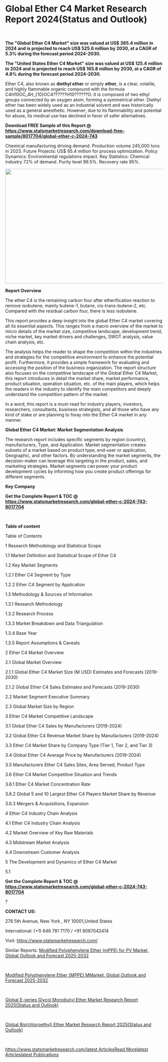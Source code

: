 <h1>Global Ether C4 Market Research Report 2024(Status and Outlook)</h1><br/><p><strong>The "Global Ether C4 Market" size was valued at US$ 385.4 million in 2024 and is projected to reach US$ 525.6 million by 2030, at a <strong>CAGR</strong> of 5.3% during the forecast period 2024-2030.</strong></p>
 
 
 
 <p><strong>The "United States Ether C4 Market" size was valued at US$ 125.4 million in 2024 and is projected to reach US$ 165.8 million by 2030, at a <strong>CAGR</strong> of 4.8% during the forecast period 2024-2030.</strong></p>
 
 
 
 <p>Ether C4, also known as <strong>diethyl ether</strong> or simply <strong>ether</strong>, is a clear, volatile, and highly flammable organic compound with the formula C4H10OC_4H_{10}OC4??????H10??????O. It is composed of two ethyl groups connected by an oxygen atom, forming a symmetrical ether. Diethyl ether has been widely used as an industrial solvent and was historically used as a general anesthetic. However, due to its flammability and potential for abuse, its medical use has declined in favor of safer alternatives.</p>
 
 
 
 <p><strong>Download FREE Sample of this Report @ <a href="https://www.statsmarketresearch.com/download-free-sample/8017704/global-ether-c-2024-743">https://www.statsmarketresearch.com/download-free-sample/8017704/global-ether-c-2024-743</a></strong></p>
 
 
 
 <p>Chemical manufacturing driving demand. Production volume 245,000 tons in 2023. Future Projects: US$ 65.4 million for process optimization. Policy Dynamics: Environmental regulations impact. Key Statistics: Chemical industry 72% of demand. Purity level 99.5%. Recovery rate 95%.</p>
 
 
 
 <p><img alt="" src="https://www.24marketreports.com/assets/report-images/EtherC4Market.png" style="height:366px; width:731px" /></p>
 
 
 
 <p><strong>Report Overview</strong></p>
 
 
 
 <p>The ether C4 is the remaining carbon four after etherification reaction to remove isobutene, mainly butene-1, butane, cis-trans-butene-2, etc. Compared with the residual carbon four, there is less isobutene.</p>
 
 
 
 <p>This report provides a deep insight into the global Ether C4 market covering all its essential aspects. This ranges from a macro overview of the market to micro details of the market size, competitive landscape, development trend, niche market, key market drivers and challenges, SWOT analysis, value chain analysis, etc.</p>
 
 
 
 <p>The analysis helps the reader to shape the competition within the industries and strategies for the competitive environment to enhance the potential profit. Furthermore, it provides a simple framework for evaluating and accessing the position of the business organization. The report structure also focuses on the competitive landscape of the Global Ether C4 Market, this report introduces in detail the market share, market performance, product situation, operation situation, etc. of the main players, which helps the readers in the industry to identify the main competitors and deeply understand the competition pattern of the market.</p>
 
 
 
 <p>In a word, this report is a must-read for industry players, investors, researchers, consultants, business strategists, and all those who have any kind of stake or are planning to foray into the Ether C4 market in any manner.</p>
 
 
 
 <p><strong>Global Ether C4 Market: Market Segmentation Analysis</strong></p>
 
 
 
 <p>The research report includes specific segments by region (country), manufacturers, Type, and Application. Market segmentation creates subsets of a market based on product type, end-user or application, Geographic, and other factors. By understanding the market segments, the decision-maker can leverage this targeting in the product, sales, and marketing strategies. Market segments can power your product development cycles by informing how you create product offerings for different segments.</p>
 
 
 
 <p><strong>Key Company</strong></p>
 
 
 
 <div><b>Get the Complete Report & TOC @ <a href="https://www.statsmarketresearch.com/global-ether-c-2024-743-8017704">https://www.statsmarketresearch.com/global-ether-c-2024-743-8017704</a></b></div>
 
 
 
 <p><br />
 
 <b>Table of content</b></p>
 
 
 
 <p>Table of Contents<br />
 
 1 Research Methodology and Statistical Scope<br />
 
 1.1 Market Definition and Statistical Scope of Ether C4<br />
 
 1.2 Key Market Segments<br />
 
 1.2.1 Ether C4 Segment by Type<br />
 
 1.2.2 Ether C4 Segment by Application<br />
 
 1.3 Methodology & Sources of Information<br />
 
 1.3.1 Research Methodology<br />
 
 1.3.2 Research Process<br />
 
 1.3.3 Market Breakdown and Data Triangulation<br />
 
 1.3.4 Base Year<br />
 
 1.3.5 Report Assumptions & Caveats<br />
 
 2 Ether C4 Market Overview<br />
 
 2.1 Global Market Overview<br />
 
 2.1.1 Global Ether C4 Market Size (M USD) Estimates and Forecasts (2019-2030)<br />
 
 2.1.2 Global Ether C4 Sales Estimates and Forecasts (2019-2030)<br />
 
 2.2 Market Segment Executive Summary<br />
 
 2.3 Global Market Size by Region<br />
 
 3 Ether C4 Market Competitive Landscape<br />
 
 3.1 Global Ether C4 Sales by Manufacturers (2019-2024)<br />
 
 3.2 Global Ether C4 Revenue Market Share by Manufacturers (2019-2024)<br />
 
 3.3 Ether C4 Market Share by Company Type (Tier 1, Tier 2, and Tier 3)<br />
 
 3.4 Global Ether C4 Average Price by Manufacturers (2019-2024)<br />
 
 3.5 Manufacturers Ether C4 Sales Sites, Area Served, Product Type<br />
 
 3.6 Ether C4 Market Competitive Situation and Trends<br />
 
 3.6.1 Ether C4 Market Concentration Rate<br />
 
 3.6.2 Global 5 and 10 Largest Ether C4 Players Market Share by Revenue<br />
 
 3.6.3 Mergers & Acquisitions, Expansion<br />
 
 4 Ether C4 Industry Chain Analysis<br />
 
 4.1 Ether C4 Industry Chain Analysis<br />
 
 4.2 Market Overview of Key Raw Materials<br />
 
 4.3 Midstream Market Analysis<br />
 
 4.4 Downstream Customer Analysis<br />
 
 5 The Development and Dynamics of Ether C4 Market<br />
 
 5.1</p>
 
 
 
 <div><b>Get the Complete Report & TOC @ <a href="https://www.statsmarketresearch.com/global-ether-c-2024-743-8017704">https://www.statsmarketresearch.com/global-ether-c-2024-743-8017704</a></b></div>
 
 
 
 <p>? </p>
 
 
 
 <p><b>CONTACT US:</b><br />
 
 276 5th Avenue, New York , NY 10001,United States<br />
 
 International: (+1) 646 781 7170 / +91 8087042414<br />
 
 Visit: <a href="https://www.statsmarketresearch.com/">https://www.statsmarketresearch.com/</a><br />
 
 Similar Reports: <a href="https://www.statsmarketresearch.com/global-ether-c-2024-743-8017704">Modified Polyphenylene Ether (mPPE) for PV Market, Global Outlook and Forecast 2025-2032 </a><br />
 
 <br />
 
 <a href="https://www.statsmarketresearch.com/global-ether-c-2024-743-8017704">Modified Polyphenylene Ether (MPPE) MMarket, Global Outlook and Forecast 2025-2032</a><br />
 
 <br />
 
 <a href="https://www.statsmarketresearch.com/global-ether-c-2024-743-8017704">Global E-series Glycol Monobutyl Ether Market Research Report 2025(Status and Outlook)</a><br />
 
 <br />
 
 <a href="https://www.statsmarketresearch.com/global-ether-c-2024-743-8017704">Global Bis(chloroethyl) Ether Market Research Report 2025(Status and Outlook)</a><br />
 
 <br />
 
 <a href="https://gyeongbokgung.com">https://www.statsmarketresearch.com/</a><a href="https://hallyeomaritime.com">latest Articles</a><a href="https://jingwansa.com">Read More</a><a href="https://nguoiviet.jp/">latest Articles</a><a href="https://www.intelmarketresearch.com/">latest Publications</a></p>